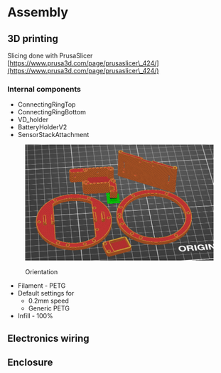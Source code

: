 # Assembly

## 3D printing

Slicing done with PrusaSlicer [https://www.prusa3d.com/page/prusaslicer\_424/](https://www.prusa3d.com/page/prusaslicer\_424/)

### Internal components

* ConnectingRingTop
* ConnectingRingBottom
* VD\_holder
* BatteryHolderV2
* SensorStackAttachment

<figure><img src="../.gitbook/assets/Screenshot from 2024-06-26 13-15-56.png" alt=""><figcaption><p>Orientation</p></figcaption></figure>

* Filament - PETG
* Default settings for
  * 0.2mm speed
  * Generic PETG
* Infill - 100%

## Electronics wiring



## Enclosure



